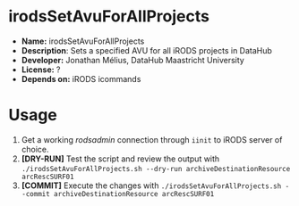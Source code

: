 # irodsSetAvuForAllProjects

* **Name:** irodsSetAvuForAllProjects
* **Description**: Sets a specified AVU for all iRODS projects in DataHub
* **Developer:** Jonathan Mélius, DataHub Maastricht University
* **License:** ?
* **Depends on:** iRODS icommands

# Usage
1. Get a working _rodsadmin_ connection through `iinit` to iRODS server of choice.
2. **[DRY-RUN]** Test the script and review the output with
    `./irodsSetAvuForAllProjects.sh --dry-run archiveDestinationResource arcRescSURF01`
3. **[COMMIT]** Execute the changes with
    `./irodsSetAvuForAllProjects.sh --commit archiveDestinationResource arcRescSURF01`

